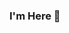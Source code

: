 ### I'm Here 👋

<!--
**AmdilaRahmadi/AmdilaRahmadi** is a ✨ _special_ ✨ repository because its `README.md` (this file) appears on your GitHub profile.

Here are some ideas to get you started:

- 🔭 I’m currently working on nothin'
- 🌱 I’m currently learning
- 👯 I’m looking to collaborate on Machine Learning
-->
